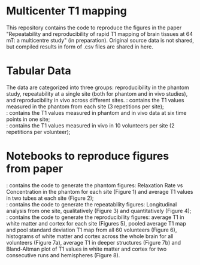 # Multicenter T1 mapping

This repository contains the code to reproduce the figures in the paper "Repeatability and reproducibility of rapid T1 mapping of brain tissues at 64 mT: a multicentre study" (in preparation). Original source data is not shared, but compiled results in form of .csv files are shared in here.  

# Tabular Data 
The data are categorized into three groups: reproducibility in the phantom study, repeatability at a single site (both for phantom and in vivo studies), and reproducibility in vivo across different sites.
: contains the T1 values measured in the phantom from each site (3 repetitions per site);  
: contains the T1 values measured in phantom and in vivo data at six time points in one site;  
: contains the T1 values measured in vivo in 10 volunteers per site (2 repetitions per volunteer);  

# Notebooks to reproduce figures from paper

: contains the code to generate the phantom figures: Relaxation Rate vs Concentration in the phantom for each site (Figure 1) and average T1 values in two tubes at each site (Figure 2);  
: contains the code to generate the repeatability figures: Longitudinal analysis from one site, qualitatively (Figure 3) and quantitatively (Figure 4);  
: contains the code to generate the reproducibility figures: average T1 in white matter and cortex for each site (Figures 5), pooled average T1 map and pool standard deviation T1 map from all 60 volunteers (Figure 6), histograms of white matter and cortex across the whole brain for all volunteers (Figure 7a),  average T1 in deeper structures (Figure 7b) and Bland-Altman plot of T1 values in white matter and cortex for two consecutive runs and hemispheres (Figure 8).
